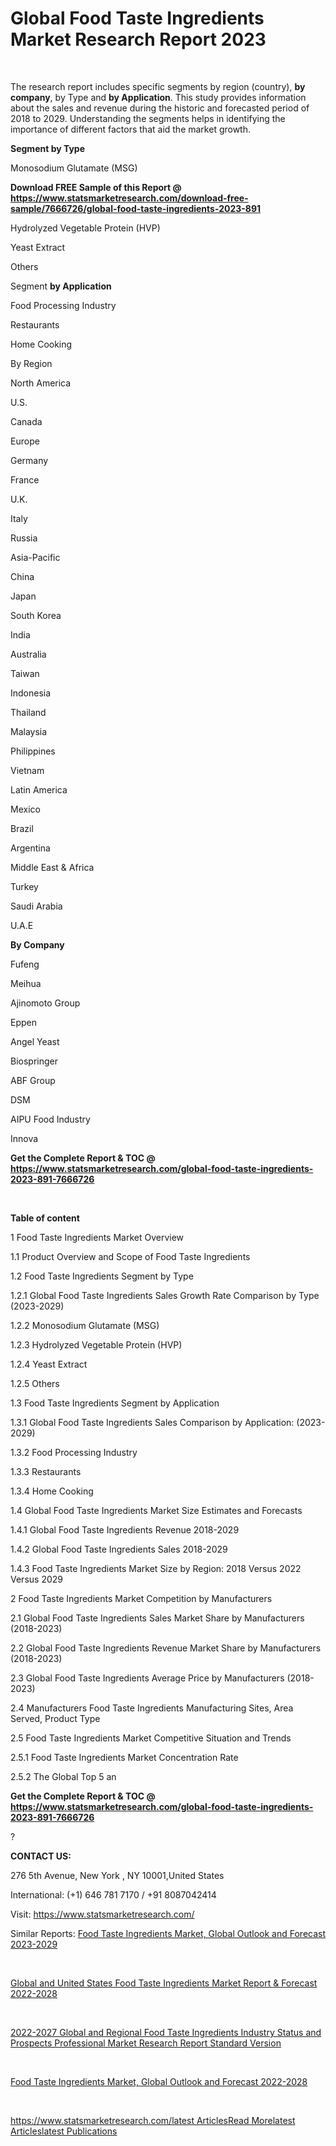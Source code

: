 <h1>Global Food Taste Ingredients Market Research Report 2023</h1><br/><p>The research report includes specific segments by region (country), <strong>by company</strong>, by Type and <strong>by Application</strong>. This study provides information about the sales and revenue during the historic and forecasted period of 2018 to 2029. Understanding the segments helps in identifying the importance of different factors that aid the market growth.</p>
 
 
 
 <p><strong>Segment by Type</strong></p>
 
 
 
 <p>Monosodium Glutamate (MSG)</p>
 
 
 
 <p><strong>Download FREE Sample of this Report @ <a href="https://www.statsmarketresearch.com/download-free-sample/7666726/global-food-taste-ingredients-2023-891">https://www.statsmarketresearch.com/download-free-sample/7666726/global-food-taste-ingredients-2023-891</a></strong></p>
 
 
 
 <p>Hydrolyzed Vegetable Protein (HVP)</p>
 
 
 
 <p>Yeast Extract</p>
 
 
 
 <p>Others</p>
 
 
 
 <p>Segment <strong>by Application</strong></p>
 
 
 
 <p>Food Processing Industry</p>
 
 
 
 <p>Restaurants</p>
 
 
 
 <p>Home Cooking</p>
 
 
 
 <p>By Region</p>
 
 
 
 <p>North America</p>
 
 
 
 <p>U.S.</p>
 
 
 
 <p>Canada</p>
 
 
 
 <p>Europe</p>
 
 
 
 <p>Germany</p>
 
 
 
 <p>France</p>
 
 
 
 <p>U.K.</p>
 
 
 
 <p>Italy</p>
 
 
 
 <p>Russia</p>
 
 
 
 <p>Asia-Pacific</p>
 
 
 
 <p>China</p>
 
 
 
 <p>Japan</p>
 
 
 
 <p>South Korea</p>
 
 
 
 <p>India</p>
 
 
 
 <p>Australia</p>
 
 
 
 <p>Taiwan</p>
 
 
 
 <p>Indonesia</p>
 
 
 
 <p>Thailand</p>
 
 
 
 <p>Malaysia</p>
 
 
 
 <p>Philippines</p>
 
 
 
 <p>Vietnam</p>
 
 
 
 <p>Latin America</p>
 
 
 
 <p>Mexico</p>
 
 
 
 <p>Brazil</p>
 
 
 
 <p>Argentina</p>
 
 
 
 <p>Middle East & Africa</p>
 
 
 
 <p>Turkey</p>
 
 
 
 <p>Saudi Arabia</p>
 
 
 
 <p>U.A.E</p>
 
 
 
 <p><strong>By Company</strong></p>
 
 
 
 <p>Fufeng</p>
 
 
 
 <p>Meihua</p>
 
 
 
 <p>Ajinomoto Group</p>
 
 
 
 <p>Eppen</p>
 
 
 
 <p>Angel Yeast</p>
 
 
 
 <p>Biospringer</p>
 
 
 
 <p>ABF Group</p>
 
 
 
 <p>DSM</p>
 
 
 
 <p>AIPU Food Industry</p>
 
 
 
 <p>Innova</p>
 
 
 
 <div><b>Get the Complete Report & TOC @ <a href="https://www.statsmarketresearch.com/global-food-taste-ingredients-2023-891-7666726">https://www.statsmarketresearch.com/global-food-taste-ingredients-2023-891-7666726</a></b></div>
 
 
 
 <p><br />
 
 <b>Table of content</b></p>
 
 
 
 <p>1 Food Taste Ingredients Market Overview<br />
 
 1.1 Product Overview and Scope of Food Taste Ingredients<br />
 
 1.2 Food Taste Ingredients Segment by Type<br />
 
 1.2.1 Global Food Taste Ingredients Sales Growth Rate Comparison by Type (2023-2029)<br />
 
 1.2.2 Monosodium Glutamate (MSG)<br />
 
 1.2.3 Hydrolyzed Vegetable Protein (HVP)<br />
 
 1.2.4 Yeast Extract<br />
 
 1.2.5 Others<br />
 
 1.3 Food Taste Ingredients Segment by Application<br />
 
 1.3.1 Global Food Taste Ingredients Sales Comparison by Application: (2023-2029)<br />
 
 1.3.2 Food Processing Industry<br />
 
 1.3.3 Restaurants<br />
 
 1.3.4 Home Cooking<br />
 
 1.4 Global Food Taste Ingredients Market Size Estimates and Forecasts<br />
 
 1.4.1 Global Food Taste Ingredients Revenue 2018-2029<br />
 
 1.4.2 Global Food Taste Ingredients Sales 2018-2029<br />
 
 1.4.3 Food Taste Ingredients Market Size by Region: 2018 Versus 2022 Versus 2029<br />
 
 2 Food Taste Ingredients Market Competition by Manufacturers<br />
 
 2.1 Global Food Taste Ingredients Sales Market Share by Manufacturers (2018-2023)<br />
 
 2.2 Global Food Taste Ingredients Revenue Market Share by Manufacturers (2018-2023)<br />
 
 2.3 Global Food Taste Ingredients Average Price by Manufacturers (2018-2023)<br />
 
 2.4 Manufacturers Food Taste Ingredients Manufacturing Sites, Area Served, Product Type<br />
 
 2.5 Food Taste Ingredients Market Competitive Situation and Trends<br />
 
 2.5.1 Food Taste Ingredients Market Concentration Rate<br />
 
 2.5.2 The Global Top 5 an</p>
 
 
 
 <div><b>Get the Complete Report & TOC @ <a href="https://www.statsmarketresearch.com/global-food-taste-ingredients-2023-891-7666726">https://www.statsmarketresearch.com/global-food-taste-ingredients-2023-891-7666726</a></b></div>
 
 
 
 <p>? </p>
 
 
 
 <p><b>CONTACT US:</b><br />
 
 276 5th Avenue, New York , NY 10001,United States<br />
 
 International: (+1) 646 781 7170 / +91 8087042414<br />
 
 Visit: <a href="https://www.statsmarketresearch.com/">https://www.statsmarketresearch.com/</a><br />
 
 Similar Reports: <a href="https://www.statsmarketresearch.com/global-food-taste-ingredients-2023-891-7666726">Food Taste Ingredients Market, Global Outlook and Forecast 2023-2029</a><br />
 
 <br />
 
 <a href="https://www.statsmarketresearch.com/global-food-taste-ingredients-2023-891-7666726">Global and United States Food Taste Ingredients Market Report & Forecast 2022-2028</a><br />
 
 <br />
 
 <a href="https://www.statsmarketresearch.com/global-food-taste-ingredients-2023-891-7666726">2022-2027 Global and Regional Food Taste Ingredients Industry Status and Prospects Professional Market Research Report Standard Version</a><br />
 
 <br />
 
 <a href="https://www.statsmarketresearch.com/global-food-taste-ingredients-2023-891-7666726">Food Taste Ingredients Market, Global Outlook and Forecast 2022-2028</a><br />
 
 <br />
 
 <a href="https://gyeongbokgung.com">https://www.statsmarketresearch.com/</a><a href="https://hallyeomaritime.com">latest Articles</a><a href="https://jingwansa.com">Read More</a><a href="https://nguoiviet.jp/">latest Articles</a><a href="https://www.intelmarketresearch.com/">latest Publications</a></p>